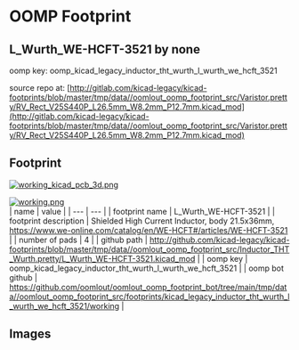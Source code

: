 # OOMP Footprint  
## L_Wurth_WE-HCFT-3521  by none  
  
oomp key: oomp_kicad_legacy_inductor_tht_wurth_l_wurth_we_hcft_3521  
  
source repo at: [http://gitlab.com/kicad-legacy/kicad-footprints/blob/master/tmp/data//oomlout_oomp_footprint_src/Varistor.pretty/RV_Rect_V25S440P_L26.5mm_W8.2mm_P12.7mm.kicad_mod](http://gitlab.com/kicad-legacy/kicad-footprints/blob/master/tmp/data//oomlout_oomp_footprint_src/Varistor.pretty/RV_Rect_V25S440P_L26.5mm_W8.2mm_P12.7mm.kicad_mod)  
## Footprint  
  
[![working_kicad_pcb_3d.png](working_kicad_pcb_3d_600.png)](working_kicad_pcb_3d.png)  
  
[![working.png](working_600.png)](working.png)  
| name | value | 
| --- | --- | 
| footprint name | L_Wurth_WE-HCFT-3521 | 
| footprint description | Shielded High Current Inductor, body 21.5x36mm, https://www.we-online.com/catalog/en/WE-HCFT#/articles/WE-HCFT-3521 | 
| number of pads | 4 | 
| github path | http://github.com/kicad-legacy/kicad-footprints/blob/master/tmp/data//oomlout_oomp_footprint_src/Inductor_THT_Wurth.pretty/L_Wurth_WE-HCFT-3521.kicad_mod | 
| oomp key | oomp_kicad_legacy_inductor_tht_wurth_l_wurth_we_hcft_3521 | 
| oomp bot github | https://github.com/oomlout/oomlout_oomp_footprint_bot/tree/main/tmp/data//oomlout_oomp_footprint_src/footprints/kicad_legacy_inductor_tht_wurth_l_wurth_we_hcft_3521/working | 
## Images  
